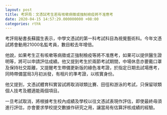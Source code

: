 ```yaml
---
layout: post
title: 考評局：文憑試考生若有咳嗽病徵或強制檢疫將不准應考
date: 2020-04-15 14:57:29.000000000 +08:00
categories: rthk
---
```


考評局秘書長蘇國生表示，中學文憑試的第一科考試科目為視覺藝術科。今年文憑試將會動用21000名監考員，數目較去年增倍。

他說，如果考生正有咳嗽等病徵或正強制檢疫等將不准應考，如果可以提供醫生證明等，將可以申請評估成績。他又提到考生於兩節考試期間，中場休息亦要戴口罩及保持社交距離，又提醒考生帶備更新版的綠色准考證，於指定日期去試場應考，同時帶備當局3月初派發，有相片的準考證，以核實身份。

他又提到，文憑試體育科實習試將取消球類比賽、田徑和游泳的考試，只保留球類個人技考及體適能兩個項目。

一旦考試取消，將根據考生校內成績及學校以往文憑試表現作評估，即使最終毋須進行評估，亦會要求學校提交數據作研究之用，讓當局有估算評核成績的經驗。
